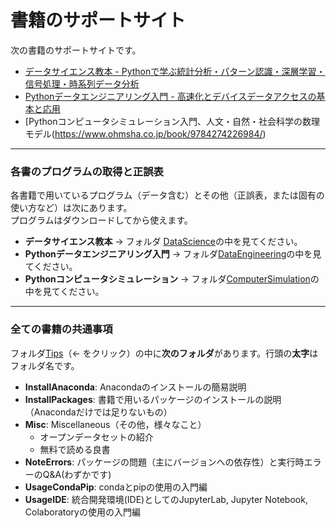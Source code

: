 # 書籍のサポートサイト
次の書籍のサポートサイトです。

- [データサイエンス教本 - Pythonで学ぶ統計分析・パターン認識・深層学習・信号処理・時系列データ分析](https://www.ohmsha.co.jp/book/9784274222900/)
- [Pythonデータエンジニアリング入門 - 高速化とデバイスデータアクセスの基本と応用](https://www.ohmsha.co.jp/book/9784274225345/)
- [Pythonコンピュータシミュレーション入門、人文・自然・社会科学の数理モデル(https://www.ohmsha.co.jp/book/9784274226984/)
---
### 各書のプログラムの取得と正誤表

各書籍で用いているプログラム（データ含む）とその他（正誤表，または固有の使い方など）は次にあります。
<br>プログラムはダウンロードしてから使えます。

- **データサイエンス教本** &rarr; フォルダ [DataScience](./DataScience)の中を見てください。
- **Pythonデータエンジニアリング入門** &rarr; フォルダ[DataEngineering](./DataEngineering)の中を見てください。
- **Pythonコンピュータシミュレーション** &rarr; フォルダ[ComputerSimulation](./ComputerSimulation)の中を見てください。

---
### 全ての書籍の共通事項
フォルダ[Tips](./Tips)（&larr; をクリック）の中に**次のフォルダ**があります。行頭の**太字**はフォルダ名です。

- **InstallAnaconda**: Anacondaのインストールの簡易説明
- **InstallPackages**: 書籍で用いるパッケージのインストールの説明（Anacondaだけでは足りないもの）
- **Misc**: Miscellaneous（その他，様々なこと）
   - オープンデータセットの紹介
   - 無料で読める良書
- **NoteErrors**: パッケージの問題（主にバージョンへの依存性）と実行時エラーのQ&A(わずかです)
- **UsageCondaPip**: condaとpipの使用の入門編
- **UsageIDE**: 統合開発環境(IDE)としてのJupyterLab, Jupyter Notebook, Colaboratoryの使用の入門編
